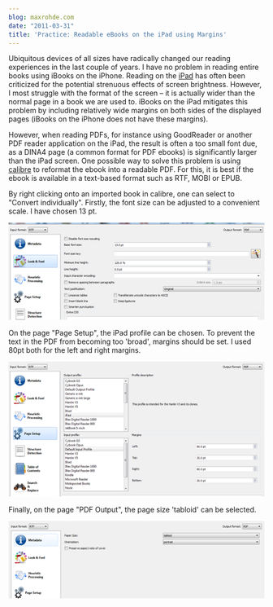 ```yaml
---
blog: maxrohde.com
date: "2011-03-31"
title: 'Practice: Readable eBooks on the iPad using Margins'
---
```


Ubiquitous devices of all sizes have radically changed our reading experiences in the last couple of years. I have no problem in reading entire books using iBooks on the iPhone. Reading on the [iPad](http://www.apple.com/ipad/) has often been criticized for the potential strenuous effects of screen brightness. However, I most struggle with the format of the screen – it is actually wider than the normal page in a book we are used to. iBooks on the iPad mitigates this problem by including relatively wide margins on both sides of the displayed pages (iBooks on the iPhone does not have these margins).

However, when reading PDFs, for instance using GoodReader or another PDF reader application on the iPad, the result is often a too small font due, as a DINA4 page (a common format for PDF ebooks) is significantly larger than the iPad screen. One possible way to solve this problem is using [calibre](http://calibre-ebook.com/) to reformat the ebook into a readable PDF. For this, it is best if the ebook is available in a text-based format such as RTF, MOBI or EPUB.

By right clicking onto an imported book in calibre, one can select to "Convert individually". Firstly, the font size can be adjusted to a convenient scale. I have chosen 13 pt.

![](images/033111_0720_practicerea1.png)

On the page "Page Setup", the iPad profile can be chosen. To prevent the text in the PDF from becoming too 'broad', margins should be set. I used 80pt both for the left and right margins.

![](images/033111_0720_practicerea2.png)

Finally, on the page "PDF Output", the page size 'tabloid' can be selected.

![](images/033111_0720_practicerea3.png)
